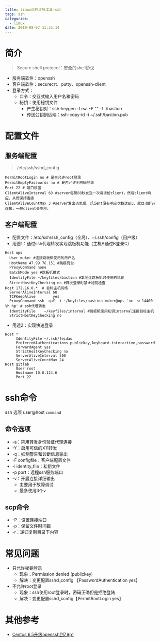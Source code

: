 ```yaml
---
title: linux远程连接工具-ssh
tags: ssh
categories:
  - linux
date: 2019-08-07 13:35:14
---
```


# 简介
>Secure shell protocol：安全的shell协议

* 服务端软件：openssh
* 客户端软件：securecrt、putty、openssh-client
* 登录方式：
    - 口令：交互式输入用户名和密码
    - 秘钥：使用秘钥文件
        + 产生秘钥对：ssh-keygen -t rsa -P "" -f ./bastion
        + 传送公钥到远端：ssh-copy-id -i ~/.ssh/bastion.pub

# 配置文件
## 服务端配置
>/etc/ssh/sshd_config

```
PermitRootLogin no # 是否允许root登录
PermitEmptyPasswords no # 是否允许无密码登录
Port 22 # 端口设置
ClientAliveInterval 60 #server每隔60秒发送一次请求给client，然后client响应，从而保持连接
ClientAliveCountMax 3 #server发出请求后，client没有响应次数达到3，就自动断开连接，一般client会响应。
```

## 客户端配置
* 配置文件：/etc/ssh/ssh_config（全局）、~/.ssh/config（用户级）
* 用途1：通过ssh代理转发实现跳板机功能（主机A通过B登录C）

```
Host ops
  User muker #连接跳板机使用的用户名
  HostName 47.99.78.151 #跳板机ip
  ProxyCommand none
  BatchMode yes #跳板机模式
  IdentityFile ~/keyfiles/bastion #本地连跳板机时使用的私钥
  StrictHostKeyChecking no #首次登录时禁止秘钥检查
Host 172.16.0.*  # 目标主机网络
  ServerAliveInterval 60 
  TCPKeepAlive        yes
  ProxyCommand ssh -qaY -i ~/keyfiles/bastion muker@ops 'nc -w 14400 %h %p' # ssh代理转发
  IdentityFile    ~/keyfiles/internal #跳板机使用私钥internal连接目标主机
  StrictHostKeyChecking no
```

* 用途2：实现快速登录

```
Host *
     IdentityFile ~/.ssh/feidao
     PreferredAuthentications publickey,keyboard-interactive,password
     ForwardAgent yes
     StrictHostKeyChecking no
     ServerAliveInterval 300
     ServerAliveCountMax 24
Host gitlab
     User root
     Hostname 10.0.124.6
     Port 22
```

# ssh命令

ssh 选项 user@host `command`
## 命令选项
* -a：禁用转发身份验证代理连接
* -Y：启用可信的X11转发
* -q：抑制警告和诊断信息输出
* -F configfile：客户端配置文件
* -i identity_file：私钥文件
* -p port：远程ssh服务端口
* -v：开启连接详细输出
    - 主要用于故障调试
    - 最多使用3个v

## scp命令
* -P：设置连接端口
* -p：保留文件时间戳
* -r：递归复制目录下内容

# 常见问题
* 只允许秘钥登录
  - 现象：Permission denied (publickey)
  - 解决：变更配置sshd_config 【PasswordAuthentication yes】
* 不允许root登录
  - 现象：ssh使用root登录时，密码正确但是拒绝登陆
  - 解决：变更配置sshd_config【PermitRootLogin yes】

# 其他参考
* [Centos 6.5升级openssh到7.9p1](https://blog.csdn.net/qq_25934401/article/details/83419849)
